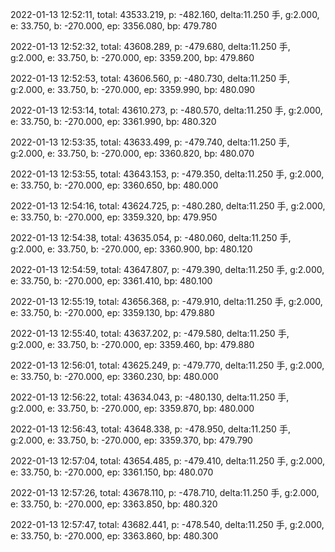 2022-01-13 12:52:11, total: 43533.219, p: -482.160, delta:11.250 手, g:2.000, e: 33.750, b: -270.000, ep: 3356.080, bp: 479.780

2022-01-13 12:52:32, total: 43608.289, p: -479.680, delta:11.250 手, g:2.000, e: 33.750, b: -270.000, ep: 3359.200, bp: 479.860

2022-01-13 12:52:53, total: 43606.560, p: -480.730, delta:11.250 手, g:2.000, e: 33.750, b: -270.000, ep: 3359.990, bp: 480.090

2022-01-13 12:53:14, total: 43610.273, p: -480.570, delta:11.250 手, g:2.000, e: 33.750, b: -270.000, ep: 3361.990, bp: 480.320

2022-01-13 12:53:35, total: 43633.499, p: -479.740, delta:11.250 手, g:2.000, e: 33.750, b: -270.000, ep: 3360.820, bp: 480.070

2022-01-13 12:53:55, total: 43643.153, p: -479.350, delta:11.250 手, g:2.000, e: 33.750, b: -270.000, ep: 3360.650, bp: 480.000

2022-01-13 12:54:16, total: 43624.725, p: -480.280, delta:11.250 手, g:2.000, e: 33.750, b: -270.000, ep: 3359.320, bp: 479.950

2022-01-13 12:54:38, total: 43635.054, p: -480.060, delta:11.250 手, g:2.000, e: 33.750, b: -270.000, ep: 3360.900, bp: 480.120

2022-01-13 12:54:59, total: 43647.807, p: -479.390, delta:11.250 手, g:2.000, e: 33.750, b: -270.000, ep: 3361.410, bp: 480.100

2022-01-13 12:55:19, total: 43656.368, p: -479.910, delta:11.250 手, g:2.000, e: 33.750, b: -270.000, ep: 3359.130, bp: 479.880

2022-01-13 12:55:40, total: 43637.202, p: -479.580, delta:11.250 手, g:2.000, e: 33.750, b: -270.000, ep: 3359.460, bp: 479.880

2022-01-13 12:56:01, total: 43625.249, p: -479.770, delta:11.250 手, g:2.000, e: 33.750, b: -270.000, ep: 3360.230, bp: 480.000

2022-01-13 12:56:22, total: 43634.043, p: -480.130, delta:11.250 手, g:2.000, e: 33.750, b: -270.000, ep: 3359.870, bp: 480.000

2022-01-13 12:56:43, total: 43648.338, p: -478.950, delta:11.250 手, g:2.000, e: 33.750, b: -270.000, ep: 3359.370, bp: 479.790

2022-01-13 12:57:04, total: 43654.485, p: -479.410, delta:11.250 手, g:2.000, e: 33.750, b: -270.000, ep: 3361.150, bp: 480.070

2022-01-13 12:57:26, total: 43678.110, p: -478.710, delta:11.250 手, g:2.000, e: 33.750, b: -270.000, ep: 3363.850, bp: 480.320

2022-01-13 12:57:47, total: 43682.441, p: -478.540, delta:11.250 手, g:2.000, e: 33.750, b: -270.000, ep: 3363.860, bp: 480.300